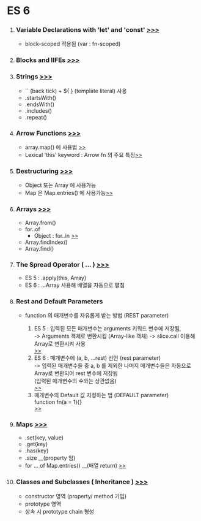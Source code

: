 <h1>ES 6</h1>

<ol>
    <li>
        <h3>
            Variable Declarations with 'let' and 'const'
            <a href ="">
                >>>
            </a>
        </h3>
        <ul>
            <li>block-scoped 적용됨 (var : fn-scoped)</li>
        </ul>
    </li>
    <li>
        <h3>
            Blocks and IIFEs
            <a href ="">
                >>>
            </a>
        </h3>
    </li>
    <li>
        <h3>
            Strings
            <a href ="">
                >>>
            </a>
        </h3>
        <ul>
            <li> `` (back tick) + ${ } (template literal) 사용</li>
            <li> .startsWith() </li>
            <li> .endsWith() </li>
            <li> .includes() </li>
            <li> .repeat() </li>
        </ul>
    </li>
    <li>
        <h3>
            Arrow Functions
            <a href ="">
                >>>
            </a>
        </h3>
        <ul>
            <li>array.map() 에 사용법 <a href="">>></a></li>
            <li>Lexical 'this' keyword : Arrow fn 의 주요 특징<a href="">>></a></li>
        </ul>
    </li>
    <li>
        <h3>
            Destructuring
            <a href ="">
                >>>
            </a>
        </h3>
        <ul>
            <li>Object 또는 Array 에 사용가능</li>
            <li>Map 은 Map.entries() 에 사용가능<a href="">>></a></li>
        </ul>
    </li>
    <li>
        <h3>
            Arrays
            <a href ="">
                >>>
            </a>
        </h3>
        <ul>
            <li>Array.from()</li>
            <li>
                for..of
                <ul>
                    <li>Object : for..in <a href="https://developer.mozilla.org/ko/docs/Web/JavaScript/Reference/Statements/for...in">>></a></li>
                </ul>
            </li>
            <li>Array.findIndex()</li>
            <li>Array.find()</li>
        </ul>
    </li>
    <li>
        <h3>
            The Spread Operator ( ... )
            <a href ="">
                >>>
            </a>
        </h3>
        <ul>
            <li>
                ES 5 : .apply(this, Array)
            </li>
            <li>
                ES 6 : ...Array 사용해 배열을 자동으로 펼침 
            </li>
        </ul>
    </li>
    <li>
        <h3>
            Rest and Default Parameters
        </h3>
        <ul>
            <li>
                function 의 매개변수를 자유롭게 받는 방법 (REST parameter)
            </li>
            <ol>
                <li>
                    ES 5 : 입력된 모든 매개변수는 arguments 키워드 변수에 저장됨,<br/>
                    -> Arguments 객체로 변환시킴 (Array-like 객체) -> slice.call 이용해 Array로 변환시켜 사용<br/>
                    <a href="">>></a>
                </li>
                <li>
                    ES 6 : 매개변수에 (a, b, ...rest) 선언 (rest parameter)<br/>
                    -> 입력된 매개변수들 중 a, b 를 제외한 나머지 매개변수들은 자동으로 Array로 변환되어 rest 변수에 저장됨<br/>
                    (입력된 매개변수의 수와는 상관없음)<br/>
                    <a href="">>></a>
                </li>
                <li>
                    매개변수의 Default 값 지정하는 법 (DEFAULT parameter)<br/>
                    function fn(a = 1){}<br/>
                    <a href="">>></a>
                </li>
            </ol>
        </ul>
    </li>
    <li>
        <h3>
            Maps
            <a href ="">
                >>>
            </a>
        </h3>
        <ul>
            <li> .set(key, value)</li>
            <li> .get(key)</li>
            <li> .has(key)</li>
            <li> .size __(property 임)</li>
            <li> 
                for ... of Map.entries()  __(배열 return)
                <a href="">>></a>
            </li>
        </ul>
    </li>
    <li>
        <h3>
            Classes and Subclasses ( Inheritance )
            <a href ="">
                >>>
            </a>
        </h3>
        <ul>
            <li>constructor 영역 (property/ method 기입)</li>
            <li>prototype 영역</li>
            <li>상속 시 prototype chain 형성</li>
        </ul>
    </li>
</ol>
